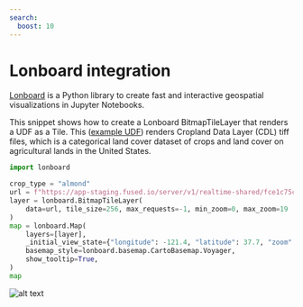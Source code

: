 ```yaml
---
search:
  boost: 10
---
```


# Lonboard integration

[Lonboard](https://developmentseed.org/lonboard/latest/) is a Python library to create fast and interactive geospatial visualizations in Jupyter Notebooks.

This snippet shows how to create a Lonboard BitmapTileLayer that renders a UDF as a Tile. This ([example UDF](https://github.com/fusedio/udfs/tree/main/public/CDLs_Tile_Example)) renders Cropland Data Layer (CDL) tiff files, which is a categorical land cover dataset of crops and land cover on agricultural lands in the United States.

```python
import lonboard

crop_type = "almond"
url = f"https://app-staging.fused.io/server/v1/realtime-shared/fce1c75c21a228b7eb067aa387f573196034d9707d78c85c32c363fc88ef4d4e/run/tiles/{{z}}/{{x}}/{{y}}?crop_type={crop_type}"
layer = lonboard.BitmapTileLayer(
    data=url, tile_size=256, max_requests=-1, min_zoom=0, max_zoom=19
)
map = lonboard.Map(
    layers=[layer],
    _initial_view_state={"longitude": -121.4, "latitude": 37.7, "zoom": 10},
    basemap_style=lonboard.basemap.CartoBasemap.Voyager,
    show_tooltip=True,
)
map
```

![alt text](https://fused-magic.s3.us-west-2.amazonaws.com/docs_assets/lonboard_cdl.png)
